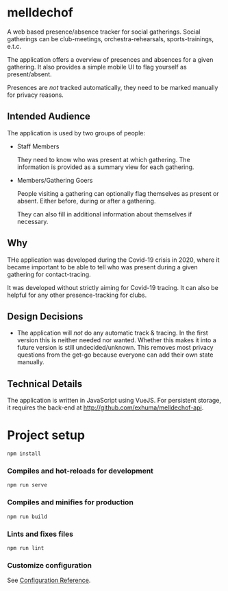 # melldechof

A web based presence/absence tracker for social gatherings. Social gatherings
can be club-meetings, orchestra-rehearsals, sports-trainings, e.t.c.

The application offers a overview of presences and absences for a given
gathering. It also provides a simple mobile UI to flag yourself as
present/absent.

Presences are *not* tracked automatically, they need to be marked manually for
privacy reasons.

## Intended Audience

The application is used by two groups of people:

* Staff Members

  They need to know who was present at which gathering. The information is
  provided as a summary view for each gathering.

* Members/Gathering Goers

  People visiting a gathering can optionally flag themselves as present or
  absent. Either before, during or after a gathering.

  They can also fill in additional information about themselves if necessary.

## Why

THe application was developed during the Covid-19 crisis in 2020, where it
became important to be able to tell who was present during a given gathering
for contact-tracing.

It was developed without strictly aiming for Covid-19 tracing. It can also be
helpful for any other presence-tracking for clubs.

## Design Decisions

* The application will *not* do any automatic track & tracing. In the first
  version this is neither needed nor wanted. Whether this makes it into a
  future version is still undecided/unknown. This removes most privacy
  questions from the get-go because everyone can add their own state manually.


## Technical Details

The application is written in JavaScript using VueJS. For persistent storage,
it requires the back-end at http://github.com/exhuma/melldechof-api.


# Project setup
```
npm install
```

### Compiles and hot-reloads for development
```
npm run serve
```

### Compiles and minifies for production
```
npm run build
```

### Lints and fixes files
```
npm run lint
```

### Customize configuration
See [Configuration Reference](https://cli.vuejs.org/config/).
